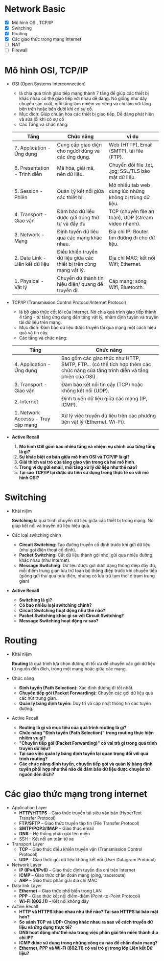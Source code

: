 # Network Basic

- [x]  Mô hình OSI, TCP/IP
- [x]  Switching
- [x]  Routing
- [x]  Các giao thức trong mạng Internet
- [ ]  NAT
- [ ]  Firewall

# Mô hình OSI, TCP/IP

- OSI (Open Systems Interconnection)
    - là chia quá trình giao tiếp mạng thành 7 tầng để giúp các thiết bị khác nhau có thể giao tiếp với nhau dễ dàng. Nó giống như dây chuyền sản xuất, mỗi tầng làm nhiệm vụ riêng và chỉ làm với tầng bên trên hoặc bên dưới khi có sự cố.
    - Mục đích: Giúp chuẩn hóa các thiết bị giao tiếp, Dễ dàng phát hiện và sửa lỗi khi có sự cố
    - Các Tầng và chức năng:
    
    | Tầng | Chức năng | ví dụ |
    | --- | --- | --- |
    | 7. Application - Ứng dụng | Cung cấp giao diện cho người dùng và các ứng dụng. | Web (HTTP), Email (SMTP), tải file (FTP). |
    | 6. Presentation - Trình diễn | Mã hóa, giải mã, nén dữ liệu. | Chuyển đổi file .txt, .jpg; SSL/TLS bảo mật dữ liệu. |
    | 5. Session - Phiên | Quản l;ý kết nối giữa các thiết bị. |  Mở nhiều tab web cùng lúc những không bị trùng dữ liệu. |
    | 4. Transport - Giao vận | Đảm bảo dữ liệu được gửi đúng thứ tự và đầy đủ | TCP (chuyển file an toàn), UDP (stream video nhanh). |
    | 3. Network - Mạng | Định tuyến dữ liệu qua các mạng khác nhau. | Địa chỉ IP; Router tìm đường đi cho dữ liệu. |
    | 2. Data Link - Liên kết dữ liệu | Điều khiển truyền dữ liệu giữa các thiết bị trên cùng mạng vật lý. | Địa chỉ MAC; kết nối Wifi; Ethernet. |
    | 1. Physical - Vật lý | Chuyển dữ thành tín hiệu điện/ quang để truyền đi. | Cáp mạng; sóng Wifi, Bluetooth. |
    
- TCP/IP (Transmission Control Protocol/Internet Protocol)
    - là bộ giao thức cốt lõi của Internet. Nó chia quá trình giao tiếp thành 4 tầng - từ tầng ứng dụng đến tầng vật lý, nhằm định tuyến và truyền tải dữ liệu trên mạng.
    - Mục đích: Đảm bảo dữ liệu được truyền tải qua mạng một cách hiệu quả và tin cậy.
    - Các tầng và chức năng:
    
    | Tầng | Chức năng |
    | --- | --- |
    | 4. Application - Ứng dụng | Bao gồm các giao thức như HTTP, SMTP, FTP… (có thể tích hợp thêm các chức năng của tầng trình diễn và tầng phiên của OSI). |
    | 3. Transport - Giao vận | Đảm bảo kết nối tin cậy (TCP) hoặc không kết nối (UDP). |
    | 2. Internet  | Định tuyến dữ liệu giữa các mạng (IP, ICMP). |
    | 1. Network Accesss - Truy cập mạng | Xử lý việc truyền dữ liệu trên các phương tiện vật lý (Ethernet, Wi-Fi). |
- **Active Recall**
    1. **Mô hình OSI gồm bao nhiêu tầng và nhiệm vụ chính của từng tầng là gì?**
    2. **Sự khác biệt cơ bản giữa mô hình OSI và TCP/IP là gì?**
    3. **Giải thích vai trò của tầng giao vận trong cả hai mô hình.**
    4. **Trong ví dụ gửi email, mỗi tầng xử lý dữ liệu như thế nào?**
    5. **Tại sao TCP/IP lại được ưu tiên sử dụng trong thực tế so với mô hình OSI?**

# Switching

- Khái niệm
    
    **Switching** là quá trình chuyển dữ liệu giữa các thiết bị trong mạng. Nó giúp kết nối và truyền dữ liệu hiệu quả.
    
- Các loại switching chính
    - **Circuit Switching**: Tạo đường truyền cố định trước khi gửi dữ liệu (như gọi điện thoại cố định).
    - **Packet Switching**: Cắt dữ liệu thành gói nhỏ, gửi qua nhiều đường khác nhau (như Internet).
    - **Message Switching**: Dữ liệu được gửi dưới dạng thông điệp đầy đủ, mỗi điểm trung gian lưu trữ toàn bộ thông điệp trước khi chuyển tiếp (giống gửi thư qua bưu điện, nhưng có lưu trữ tạm thời ở trạm trung gian)
- **Active Recall**
    - **Switching là gì?**
    - **Có bao nhiêu loại switching chính?**
    - **Circuit Switching hoạt động như thế nào?**
    - **Packet Switching khác gì so với Circuit Switching?**
    - **Message Switching hoạt động ra sao?**

# Routing

- Khái niệm
    
    **Routing** là quá trình lựa chọn đường đi tối ưu để chuyển các gói dữ liệu từ nguồn đến đích, trong một mạng hoặc giữa các mạng.
    
- Chức năng
    - **Định tuyến (Path Selection):** Xác định đường đi tốt nhất.
    - **Chuyển tiếp gói (Packet Forwarding):** Chuyển các gói dữ liệu qua các nút trung gian.
    - **Quản lý bảng định tuyến:** Duy trì và cập nhật thông tin các tuyến đường.
- Active Recall
    - **Routing là gì và mục tiêu của quá trình routing là gì?**
    - **Chức năng "Định tuyến (Path Selection)" trong routing thực hiện nhiệm vụ gì?**
    - **"Chuyển tiếp gói (Packet Forwarding)" có vai trò gì trong quá trình truyền dữ liệu?**
    - **Tại sao việc quản lý bảng định tuyến lại quan trọng đối với quá trình routing?**
    - **Các chức năng định tuyến, chuyển tiếp gói và quản lý bảng định tuyến phối hợp như thế nào để đảm bảo dữ liệu được chuyển từ nguồn đến đích?**

# Các giao thức mạng trong internet

- Application Layer
    - **HTTP/HTTPS** – Giao thức truyền tải siêu văn bản (HyperText Transfer Protocol)
    - **FTP/SFTP** – Giao thức truyền tập tin (File Transfer Protocol)
    - **SMTP/POP3/IMAP** – Giao thức email
    - **DNS** – Hệ thống phân giải tên miền
    - SSH - Kết nối an toàn từ xa
- Transport Layer
    - **TCP** – Giao thức điều khiển truyền vận (Transmission Control Protocol)
    - **UDP** – Giao thức gói dữ liệu không kết nối (User Datagram Protocol)
- Network Layer
    - **IP (IPv4/IPv6)** – Giao thức định tuyến địa chỉ trên Internet
    - **ICMP** – Giao thức chẩn đoán mạng (ping, traceroute)
    - **ARP** – Giao thức phân giải địa chỉ MAC
- Data link Layer
    - **Ethernet** – Giao thức phổ biến trong LAN
    - **PPP** – Giao thức kết nối điểm-điểm (Point-to-Point Protocol)
    - **Wi-Fi (802.11)** – Kết nối không dây
- Active Recall
    - **HTTP và HTTPS khác nhau như thế nào? Tại sao HTTPS lại bảo mật hơn?**
    - **So sánh TCP và UDP: Chúng khác nhau ra sao về cách truyền dữ liệu và ứng dụng thực tế?**
    - **DNS hoạt động như thế nào trong việc phân giải tên miền thành địa chỉ IP?**
    - **ICMP được sử dụng trong những công cụ nào để chẩn đoán mạng?**
    - **Ethernet, PPP và Wi-Fi (802.11) có vai trò gì trong lớp Liên kết Dữ liệu?**
